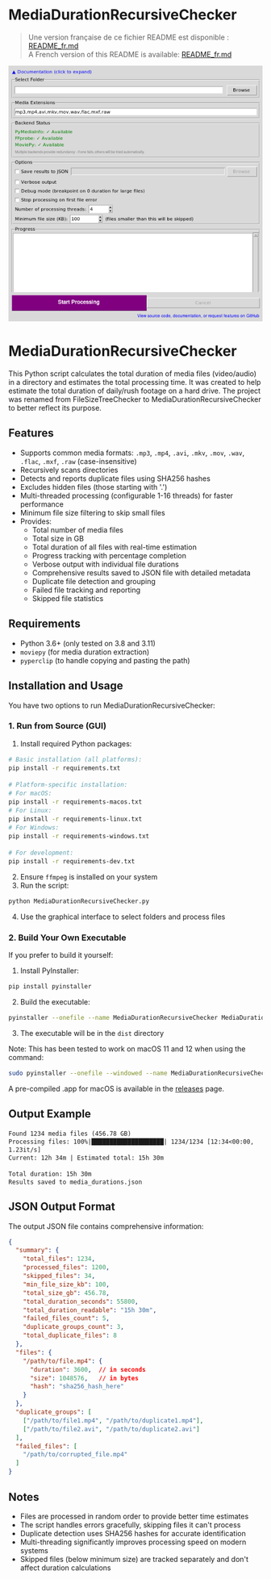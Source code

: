 # MediaDurationRecursiveChecker

> Une version française de ce fichier README est disponible : [README_fr.md](README_fr.md)  
> A French version of this README is available: [README_fr.md](README_fr.md)

![Screenshot of the GUI](gui.png)

# MediaDurationRecursiveChecker

This Python script calculates the total duration of media files (video/audio) in a directory and estimates the total processing time. It was created to help estimate the total duration of daily/rush footage on a hard drive. The project was renamed from FileSizeTreeChecker to MediaDurationRecursiveChecker to better reflect its purpose.

## Features

- Supports common media formats: `.mp3`, `.mp4`, `.avi`, `.mkv`, `.mov`, `.wav`, `.flac`, `.mxf`, `.raw` (case-insensitive)
- Recursively scans directories
- Detects and reports duplicate files using SHA256 hashes
- Excludes hidden files (those starting with '.')
- Multi-threaded processing (configurable 1-16 threads) for faster performance
- Minimum file size filtering to skip small files
- Provides:
  - Total number of media files
  - Total size in GB
  - Total duration of all files with real-time estimation
  - Progress tracking with percentage completion
  - Verbose output with individual file durations
  - Comprehensive results saved to JSON file with detailed metadata
  - Duplicate file detection and grouping
  - Failed file tracking and reporting
  - Skipped file statistics

## Requirements

- Python 3.6+ (only tested on 3.8 and 3.11)
- `moviepy` (for media duration extraction)
- `pyperclip` (to handle copying and pasting the path)

## Installation and Usage

You have two options to run MediaDurationRecursiveChecker:

### 1. Run from Source (GUI)
1. Install required Python packages:
```bash
# Basic installation (all platforms):
pip install -r requirements.txt

# Platform-specific installation:
# For macOS:
pip install -r requirements-macos.txt
# For Linux:
pip install -r requirements-linux.txt
# For Windows:
pip install -r requirements-windows.txt

# For development:
pip install -r requirements-dev.txt
```
2. Ensure `ffmpeg` is installed on your system
3. Run the script:
```bash
python MediaDurationRecursiveChecker.py
```
4. Use the graphical interface to select folders and process files

### 2. Build Your Own Executable
If you prefer to build it yourself:
1. Install PyInstaller:
```bash
pip install pyinstaller
```
2. Build the executable:
```bash
pyinstaller --onefile --name MediaDurationRecursiveChecker MediaDurationRecursiveChecker.py --noconsole --hidden-import=imageio_ffmpeg
```
3. The executable will be in the `dist` directory

Note: This has been tested to work on macOS 11 and 12 when using the command:
```bash
sudo pyinstaller --onefile --windowed --name MediaDurationRecursiveChecker MediaDurationRecursiveChecker.py --clean
```

A pre-compiled .app for macOS is available in the [releases](https://github.com/thiswillbeyourgithub/MediaDurationRecursiveChecker/releases) page.

## Output Example

```
Found 1234 media files (456.78 GB)
Processing files: 100%|████████████████████| 1234/1234 [12:34<00:00,  1.23it/s]
Current: 12h 34m | Estimated total: 15h 30m

Total duration: 15h 30m
Results saved to media_durations.json
```

## JSON Output Format

The output JSON file contains comprehensive information:
```json
{
  "summary": {
    "total_files": 1234,
    "processed_files": 1200,
    "skipped_files": 34,
    "min_file_size_kb": 100,
    "total_size_gb": 456.78,
    "total_duration_seconds": 55800,
    "total_duration_readable": "15h 30m",
    "failed_files_count": 5,
    "duplicate_groups_count": 3,
    "total_duplicate_files": 8
  },
  "files": {
    "/path/to/file.mp4": {
      "duration": 3600,  // in seconds
      "size": 1048576,   // in bytes
      "hash": "sha256_hash_here"
    }
  },
  "duplicate_groups": [
    ["/path/to/file1.mp4", "/path/to/duplicate1.mp4"],
    ["/path/to/file2.avi", "/path/to/duplicate2.avi"]
  ],
  "failed_files": [
    "/path/to/corrupted_file.mp4"
  ]
}
```

## Notes

- Files are processed in random order to provide better time estimates
- The script handles errors gracefully, skipping files it can't process
- Duplicate detection uses SHA256 hashes for accurate identification
- Multi-threading significantly improves processing speed on modern systems
- Skipped files (below minimum size) are tracked separately and don't affect duration calculations
